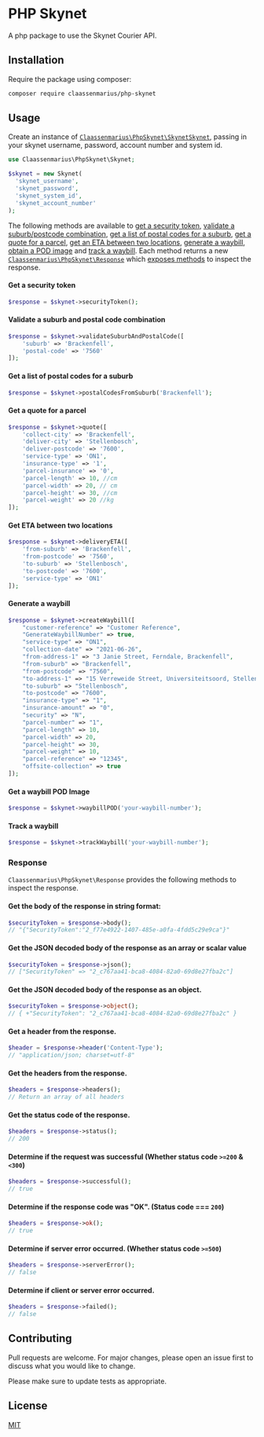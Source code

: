 # PHP Skynet

A php package to use the Skynet Courier API.

## Installation

Require the package using composer:
```bash
composer require claassenmarius/php-skynet
```

## Usage

Create an instance of [```Claassenmarius\PhpSkynet\SkynetSkynet```](./src/Skynet.php), passing in your skynet username,
password, account number and system id.


```php
use Claassenmarius\PhpSkynet\Skynet;

$skynet = new Skynet(
  'skynet_username',
  'skynet_password',
  'skynet_system_id',
  'skynet_account_number'
);
```
The following methods are available to [get a security token](#get-a-security-token), [validate a suburb/postcode combination](#validate-a-suburb-and-postal-code-combination), [get a list of postal
codes for a suburb](#get-a-list-of-postal-codes-for-a-suburb), [get a quote for a parcel](#get-a-quote-for-a-parcel), [get an ETA between two locations](#get-eta-between-two-locations), [generate a waybill](#generate-a-waybill), [obtain a POD image](#get-a-waybill-pod-image) and
[track a waybill](#track-a-waybill). Each method returns a new [```Claassenmarius\PhpSkynet\Response```](./src/Response.php) which 
[exposes methods](#response) to inspect the response.

#### Get a security token

```php
$response = $skynet->securityToken();
```

#### Validate a suburb and postal code combination
```php
$response = $skynet->validateSuburbAndPostalCode([
    'suburb' => 'Brackenfell',
    'postal-code' => '7560'
]);
```

#### Get a list of postal codes for a suburb
```php
$response = $skynet->postalCodesFromSuburb('Brackenfell');
```

#### Get a quote for a parcel
```php
$response = $skynet->quote([
    'collect-city' => 'Brackenfell',
    'deliver-city' => 'Stellenbosch',
    'deliver-postcode' => '7600',
    'service-type' => 'ON1',
    'insurance-type' => '1',
    'parcel-insurance' => '0',    
    'parcel-length' => 10, //cm
    'parcel-width' => 20, // cm
    'parcel-height' => 30, //cm
    'parcel-weight' => 20 //kg
]);
```

#### Get ETA between two locations
```php
$response = $skynet->deliveryETA([
    'from-suburb' => 'Brackenfell',
    'from-postcode' => '7560',
    'to-suburb' => 'Stellenbosch',
    'to-postcode' => '7600',
    'service-type' => 'ON1'
]);
```

#### Generate a waybill
```php
$response = $skynet->createWaybill([
    "customer-reference" => "Customer Reference",
    "GenerateWaybillNumber" => true,
    "service-type" => "ON1",
    "collection-date" => "2021-06-26",
    "from-address-1" => "3 Janie Street, Ferndale, Brackenfell",
    "from-suburb" => "Brackenfell",
    "from-postcode" => "7560",
    "to-address-1" => "15 Verreweide Street, Universiteitsoord, Stellenbosch",
    "to-suburb" => "Stellenbosch",
    "to-postcode" => "7600",
    "insurance-type" => "1",
    "insurance-amount" => "0",
    "security" => "N",
    "parcel-number" => "1",
    "parcel-length" => 10,
    "parcel-width" => 20,
    "parcel-height" => 30,
    "parcel-weight" => 10,
    "parcel-reference" => "12345",
    "offsite-collection" => true
]);
```

#### Get a waybill POD Image
```php
$response = $skynet->waybillPOD('your-waybill-number');
```

#### Track a waybill
```php
$response = $skynet->trackWaybill('your-waybill-number');
```

### Response
```Claassenmarius\PhpSkynet\Response``` provides the following methods to inspect the response.

#### Get the body of the response in string format:
```php
$securityToken = $response->body(); 
// "{"SecurityToken":"2_f77e4922-1407-485e-a0fa-4fdd5c29e9ca"}" 
```

#### Get the JSON decoded body of the response as an array or scalar value
```php
$securityToken = $response->json(); 
// ["SecurityToken" => "2_c767aa41-bca8-4084-82a0-69d8e27fba2c"] 
```

#### Get the JSON decoded body of the response as an object.
```php
$securityToken = $response->object(); 
// { +"SecurityToken": "2_c767aa41-bca8-4084-82a0-69d8e27fba2c" }
```
#### Get a header from the response.
```php
$header = $response->header('Content-Type'); 
// "application/json; charset=utf-8"
```

#### Get the headers from the response.
```php
$headers = $response->headers(); 
// Return an array of all headers
```
#### Get the status code of the response.
```php
$headers = $response->status(); 
// 200
```

#### Determine if the request was successful (Whether status code ```>=200``` & ```<300```)
```php
$headers = $response->successful(); 
// true
```

#### Determine if the response code was "OK". (Status code === ```200```)
```php
$headers = $response->ok(); 
// true
```

#### Determine if server error occurred. (Whether status code ```>=500```)
```php
$headers = $response->serverError(); 
// false
```

#### Determine if client or server error occurred.
```php
$headers = $response->failed(); 
// false
```



## Contributing
Pull requests are welcome. For major changes, please open an issue first to discuss what you would like to change.

Please make sure to update tests as appropriate.

## License
[MIT](./LICENCE.md)
